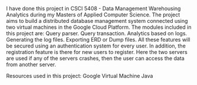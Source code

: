 I have done this project in CSCI 5408 - Data Management Warehousing Analytics during my Masters of Applied Computer Science.
The project aims to build a distributed database management system connected using two virtual machines in the Google Cloud Platform. The modules included in this project are:
Query parser.
Query transaction.
Analytics based on logs.
Generating the log files.
Exporting ERD or Dump files.
All these features will be secured using an authentication system for every user. In addition, the registration feature is there for new users to register. Here the two servers are used if any of the servers crashes, then the user can access the data from another server.

Resources used in this project:
Google Virtual Machine
Java
